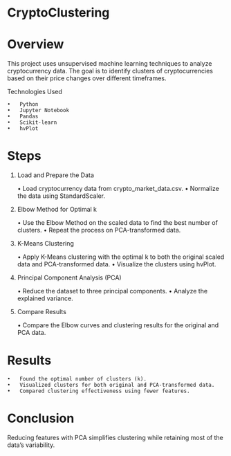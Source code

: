 # CryptoClustering

# Overview

This project uses unsupervised machine learning techniques to analyze cryptocurrency data. The goal is to identify clusters of cryptocurrencies based on their price changes over different timeframes.

Technologies Used

	•	Python
	•	Jupyter Notebook
	•	Pandas
	•	Scikit-learn
	•	hvPlot

# Steps

1. Load and Prepare the Data

	•	Load cryptocurrency data from crypto_market_data.csv.
	•	Normalize the data using StandardScaler.

2. Elbow Method for Optimal k

	•	Use the Elbow Method on the scaled data to find the best number of clusters.
	•	Repeat the process on PCA-transformed data.

3. K-Means Clustering

	•	Apply K-Means clustering with the optimal k to both the original scaled data and PCA-transformed data.
	•	Visualize the clusters using hvPlot.

4. Principal Component Analysis (PCA)

	•	Reduce the dataset to three principal components.
	•	Analyze the explained variance.

5. Compare Results

	•	Compare the Elbow curves and clustering results for the original and PCA data.

# Results

	•	Found the optimal number of clusters (k).
	•	Visualized clusters for both original and PCA-transformed data.
	•	Compared clustering effectiveness using fewer features.

# Conclusion

Reducing features with PCA simplifies clustering while retaining most of the data’s variability.
